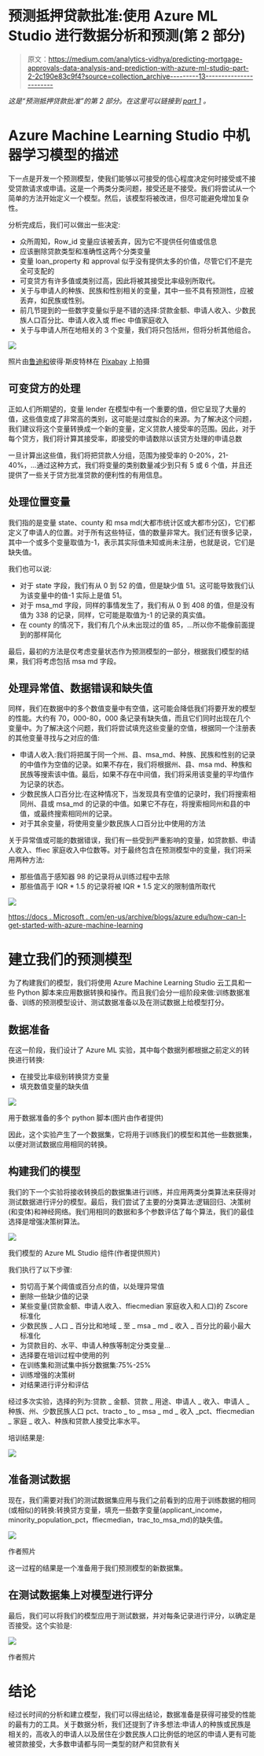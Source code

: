 # 预测抵押贷款批准:使用 Azure ML Studio 进行数据分析和预测(第 2 部分)

> 原文：<https://medium.com/analytics-vidhya/predicting-mortgage-approvals-data-analysis-and-prediction-with-azure-ml-studio-part-2-2c190e83c9f4?source=collection_archive---------13----------------------->

*这是“预测抵押贷款批准”的第 2 部分。在这里可以链接到* [*part 1*](/@edumunozsala/predicting-mortgage-approvals-data-analysis-and-prediction-with-azure-ml-studio-part-1-8629d2f938a8) *。*

# Azure Machine Learning Studio 中机器学习模型的描述

下一点是开发一个预测模型，使我们能够以可接受的信心程度决定何时接受或不接受贷款请求或申请。这是一个两类分类问题，接受还是不接受。我们将尝试从一个简单的方法开始定义一个模型。然后，该模型将被改进，但尽可能避免增加复杂性。

分析完成后，我们可以做出一些决定:

*   众所周知，Row_id 变量应该被丢弃，因为它不提供任何值或信息
*   应该删除贷款类型和准确性这两个分类变量
*   变量 loan_property 和 approval 似乎没有提供太多的价值，尽管它们不是完全可支配的
*   可变贷方有许多值或类别过高，因此将被其接受比率级别所取代。
*   关于与申请人的种族、民族和性别相关的变量，其中一些不具有预测性，应被丢弃，如民族或性别。
*   前几节提到的一些数字变量似乎是不错的选择:贷款金额、申请人收入、少数民族人口百分比、申请人收入或 ffiec 中值家庭收入
*   关于与申请人所在地相关的 3 个变量，我们将只包括州，但将分析其他组合。

![](img/88826c84dea2522762432d2965f7940a.png)

照片由[鲁迪和](https://pixabay.com/es/users/skitterphoto-324082/?utm_source=link-attribution&utm_medium=referral&utm_campaign=image&utm_content=384596)彼得·斯皮特林在 [Pixabay](https://pixabay.com/es/?utm_source=link-attribution&utm_medium=referral&utm_campaign=image&utm_content=384596) 上拍摄

## 可变贷方的处理

正如人们所期望的，变量 lender 在模型中有一个重要的值，但它呈现了大量的值，这些值变成了非常高的类别，这可能是过度拟合的来源。为了解决这个问题，我们建议将这个变量转换成一个新的变量，定义贷款人接受率的范围。因此，对于每个贷方，我们将计算其接受率，即接受的申请数除以该贷方处理的申请总数

一旦计算出这些值，我们将把贷款人分组，范围为接受率的 0-20%，21-40%，...通过这种方式，我们将变量的类别数量减少到只有 5 或 6 个值，并且还提供了一些关于贷方批准贷款的便利性的有用信息。

## 处理位置变量

我们指的是变量 state、county 和 msa md(大都市统计区或大都市分区)，它们都定义了申请人的位置。对于所有这些特征，值的数量非常大。我们还有很多记录，其中一个或多个变量取值为-1，表示其实际值未知或尚未注册，也就是说，它们是缺失值。

我们也可以说:

*   对于 state 字段，我们有从 0 到 52 的值，但是缺少值 51。这可能导致我们认为该变量中的值-1 实际上是值 51。
*   对于 msa_md 字段，同样的事情发生了，我们有从 0 到 408 的值，但是没有值为 338 的记录，同样，它可能是取值为-1 的记录的真实值。
*   在 county 的情况下，我们有几个从未出现过的值 85，...所以你不能像前面提到的那样简化

最后，最初的方法是仅考虑变量状态作为预测模型的一部分，根据我们模型的结果，我们将考虑包括 msa md 字段。

## 处理异常值、数据错误和缺失值

同样，我们在数据中的多个数值变量中有空值，这可能会降低我们将要开发的模型的性能。大约有 70，000-80，000 条记录有缺失值，而且它们同时出现在几个变量中。为了解决这个问题，我们将尝试填充这些变量的空值，根据同一个注册表的其他变量寻找与之对应的值:

*   申请人收入:我们将把属于同一个州、县、msa_md、种族、民族和性别的记录的中值作为空值的记录。如果不存在，我们将根据州、县、msa md、种族和民族等搜索该中值。最后，如果不存在中间值，我们将采用该变量的平均值作为记录的状态。
*   少数民族人口百分比:在这种情况下，当发现具有空值的记录时，我们将搜索相同州、县或 msa_md 的记录的中值。如果它不存在，将搜索相同州和县的中值，或最终搜索相同州的记录。
*   对于其余变量，将使用变量少数民族人口百分比中使用的方法

关于异常值或可能的数据错误，我们有一些受到严重影响的变量，如贷款额、申请人收入、ffiec 家庭收入中位数等。对于最终包含在预测模型中的变量，我们将采用两种方法:

*   那些值高于感知器 98 的记录将从训练过程中去除
*   那些值高于 IQR * 1.5 的记录将被 IQR * 1.5 定义的限制值所取代

![](img/6fbfc86cdf67f12ceb56862a83bd92fd.png)

[https://docs . Microsoft . com/en-us/archive/blogs/azure edu/how-can-I-get-started-with-azure-machine-learning](https://docs.microsoft.com/en-us/archive/blogs/azureedu/how-can-i-get-started-with-azure-machine-learning)

# 建立我们的预测模型

为了构建我们的模型，我们将使用 Azure Machine Learning Studio 云工具和一些 Python 脚本来应用数据转换和操作。而且我们会分一组阶段来做:训练数据准备、训练的预测模型设计、测试数据准备以及在测试数据上给模型打分。

## 数据准备

在这一阶段，我们设计了 Azure ML 实验，其中每个数据列都根据之前定义的转换进行转换:

*   在接受比率级别转换贷方变量
*   填充数值变量的缺失值

![](img/9e4b625bfa8d211deb8790b12a40f9d4.png)

用于数据准备的多个 python 脚本(图片由作者提供)

因此，这个实验产生了一个数据集，它将用于训练我们的模型和其他一些数据集，以便对测试数据应用相同的转换。

## 构建我们的模型

我们的下一个实验将接收转换后的数据集进行训练，并应用两类分类算法来获得对测试数据进行评分的模型。最后，我们尝试了主要的分类算法:逻辑回归、决策树(和变体)和神经网络。我们用相同的数据和多个参数评估了每个算法，我们的最佳选择是增强决策树算法。

![](img/170f961b0c9a7c6226d133f2fca78423.png)

我们模型的 Azure ML Studio 组件(作者提供照片)

我们执行了以下步骤:

*   剪切高于某个阈值或百分点的值，以处理异常值
*   删除一些缺少值的记录
*   某些变量(贷款金额、申请人收入、ffiecmedian 家庭收入和人口)的 Zscore 标准化
*   少数民族 _ 人口 _ 百分比和地域 _ 至 _ msa _ md _ 收入 _ 百分比的最小最大标准化
*   为贷款目的、水平、申请人种族等制定分类变量…
*   选择要在培训过程中使用的列
*   在训练集和测试集中拆分数据集:75%-25%
*   训练增强的决策树
*   对结果进行评分和评估

经过多次实验，选择的列为:贷款 _ 金额、贷款 _ 用途、申请人 _ 收入、申请人 _ 种族、州、少数民族人口 pct、tracto _ to _ msa _ md _ 收入 _pct、ffiecmedian _ 家庭 _ 收入、种族和贷款人接受比率水平。

培训结果是:

![](img/af12d4b3529dde70d3e8dc3d8c26905c.png)

## 准备测试数据

现在，我们需要对我们的测试数据集应用与我们之前看到的应用于训练数据的相同(或相似)的转换:转换贷方变量，填充一些数字变量(applicant_income，minority_population_pct，ffiecmedian，trac_to_msa_md)的缺失值。

![](img/e94bb017f48322a335f2cd27d773037b.png)

作者照片

这一过程的结果是一个准备用于我们预测模型的新数据集。

## 在测试数据集上对模型进行评分

最后，我们可以将我们的模型应用于测试数据，并对每条记录进行评分，以确定是否接受。这个实验是:

![](img/6bffe1abec8a44abbab588cf8f9634c4.png)

作者照片

# 结论

经过长时间的分析和建立模型，我们可以得出结论，数据准备是获得可接受的性能的最有力的工具。关于数据分析，我们还提到了许多想法:申请人的种族或民族是相关的，高收入的申请人以及居住在少数民族人口比例低的地区的申请人更有可能被贷款接受，大多数申请都与同一类型的财产和贷款有关
